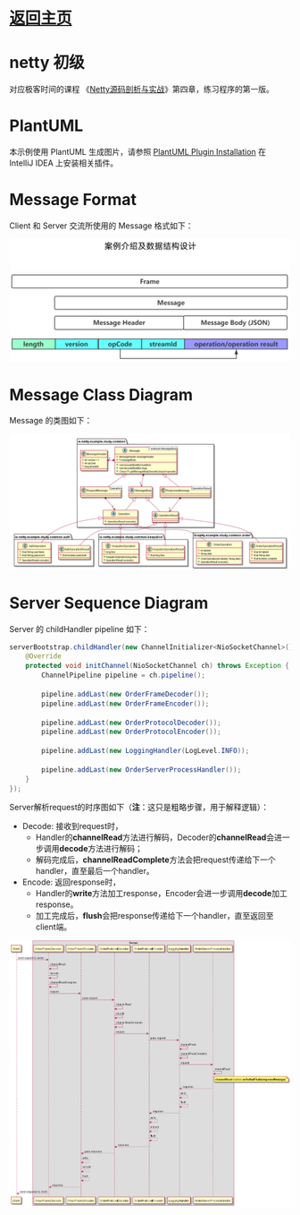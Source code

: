 # [返回主页](../index.md)



# netty 初级

对应极客时间的课程 《[Netty源码剖析与实战](https://time.geekbang.org/course/intro/100036701)》第四章，练习程序的第一版。



# PlantUML

本示例使用 PlantUML 生成图片，请参照 [PlantUML Plugin Installation](PlantUML.md) 在 IntelliJ IDEA 上安装相关插件。



# Message Format

Client 和 Server 交流所使用的 Message 格式如下：

![Message Format](assets/images/data-structure.png)



# Message Class Diagram

Message 的类图如下：

![Message Family Class Diagram](assets/uml/message-family-class-diagram.png)



# Server Sequence Diagram

Server 的 childHandler pipeline 如下：

```java
serverBootstrap.childHandler(new ChannelInitializer<NioSocketChannel>() {
    @Override
    protected void initChannel(NioSocketChannel ch) throws Exception {
        ChannelPipeline pipeline = ch.pipeline();

        pipeline.addLast(new OrderFrameDecoder());
        pipeline.addLast(new OrderFrameEncoder());

        pipeline.addLast(new OrderProtocolDecoder());
        pipeline.addLast(new OrderProtocolEncoder());

        pipeline.addLast(new LoggingHandler(LogLevel.INFO));

        pipeline.addLast(new OrderServerProcessHandler());
    }
});
```

Server解析request的时序图如下（**注**：这只是粗略步骤，用于解释逻辑）：

- Decode: 接收到request时，
    - Handler的**channelRead**方法进行解码，Decoder的**channelRead**会进一步调用**decode**方法进行解码；
    - 解码完成后，**channelReadComplete**方法会把request传递给下一个handler，直至最后一个handler。
- Encode: 返回response时，
    - Handler的**write**方法加工response，Encoder会进一步调用**decode**加工response。
    - 加工完成后，**flush**会把response传递给下一个handler，直至返回至client端。

![Interpret Request Sequence Diagarm](assets/uml/server-sequence-diagram.png)